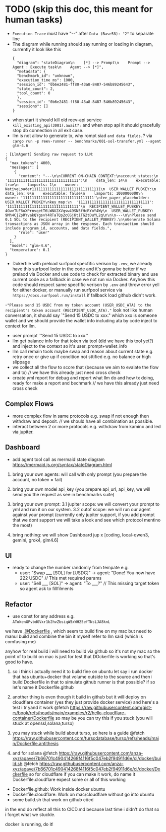 # TODO (skip this doc, this meant for human tasks)

- `Execution Trace` must have "--" after `Data (Base58): "2"` to separate line
- The diagram while running should say running or loading in diagram, currently it look like this
  ```
  {
    "diagram": "stateDiagram\n    [*] --> Prompt\n    Prompt --> Agent : Execute task\n    Agent --> [*]",
    "metadata": {
    "benchmark_id": "unknown",
    "execution_time_ms": 1000,
    "session_id": "0b6e2481-ff80-43a8-8487-546b89245643",
    "state_count": 2,
    "tool_count": 0
    },
    "session_id": "0b6e2481-ff80-43a8-8487-546b89245643",
    "sessions": []
  }
  ```
- when start it should kill old reev-api service `kill_existing_api(3001).await?;` and when stop api it should gracefully stop db connection in all exit case.
- llm is not allow to generate tx, why rompt siad `and data fields.`? via `cargo run -p reev-runner -- benchmarks/001-sol-transfer.yml --agent glm-4.6`

```
: [LlmAgent] Sending raw request to LLM:
{
  "max_tokens": 4000,
  "messages": [
    {
      "content": "---\n\nCURRENT ON-CHAIN CONTEXT:\naccount_states:\n  '11111111111111111111111111111111':\n    data_len: 14\n    executable: true\n    lamports: 1\n    owner: NativeLoader1111111111111111111111111111111\n  USER_WALLET_PUBKEY:\n    data_len: 0\n    executable: false\n    lamports: 1000000000\n    owner: '11111111111111111111111111111111'\nfee_payer_placeholder: USER_WALLET_PUBKEY\nkey_map:\n  '11111111111111111111111111111111': '11111111111111111111111111111111'\n  RECIPIENT_WALLET_PUBKEY: 4GwvTUF6uXPrnvqetT6LWNU2XVqsw49SN5fHcRYoY4Wy\n  USER_WALLET_PUBKEY: 9Mh4CjZpRYvakQYgsvY4RTaTQp2cCGjKtiTG2tDuYL2q\n\n\n---\n\nPlease send 0.1 SOL to the recipient (RECIPIENT_WALLET_PUBKEY).\n\nGenerate Solana transactions as JSON array in the response. Each transaction should include program_id, accounts, and data fields.",
      "role": "user"
    }
  ],
  "model": "glm-4.6",
  "temperature": 0.1
}
```


- Dokerfile with preload surfpool specfific verison by `.env`, we already have this surfpool loder in the code and it's gonna be better if we prelaod via Docker and use code to check for extracted binary and use current code as a fallback in case we not run via Docker. Anyhow this code should respect same specfific verison by `.env` and throw error yell for either docker, or manually run surfpool service via `https://docs.surfpool.run/install` if fallback load github didn't work.

-`"Please send 15 USDC from my token account (USER_USDC_ATA) to the recipient's token account (RECIPIENT_USDC_ATA)."` look not like human conversation, it should say `"Send 15 USDC to xxx." which xxx is someone wallet and we should provide the wallet info including ata by code inject to context for llm.
  - user prompt `"Send 15 USDC to xxx."
  - llm get balance info for that token via tool (did we have this tool yet?) and inject to the context so it's user_prompt+wallet_info
  - llm call remain tools maybe swap and reason about current state e.g. retry once or give up if condition not sttified e.g. no balance or high slippage
  - we collect all the flow to score that (because we aim to evalate the flow and tx) // we have this already just need cross check
  - create yml report for debug and report what llm do and how tx doing, ready for make a report and bechmark // we have this already just need cross check

## Complex Flows
- more complex flow in same protocols e.g. swap if not enough then withdraw and deposit. // we should have all combination as possible.
- interact between 2 or more protocols e.g. withdraw from kamino and led via jupiter.

## Dashboard

- add agent tool call as mermaid state diagram https://mermaid.js.org/syntax/stateDiagram.html

1. bring your own agents: will call with only prompt (you prepare the account, no token = fail)

2. bring your own model api_key (you prepare api_url, api_key, we will send you the request as see in benchmarks suite)

3. bring your own prompt:
   3.1 jupiter scope: we will convert your prompt to yml and run it on our system.
   3.2 outof scope: we will run our agent against your prompt (currently only jupiter support, if you add prompt that we dont support we will take a look and see which protocol mentino the most)

4. bring nothing: we will show Dashboard jup x [coding, local-qwen3, gemini, grok4, glm4.6]

## UI

- ready to change the number randomly from tempate e.g.
  - user: "Swap ___ [SOL] for [USDC]" → agent: "Done! You now have 222 USDC" // This met required params
  - user: "Sell ___ [SOL]" → agent: "To ___?" // This missing target token so agent ask to fillfilments

## Refactor
- use const for any address e.g. `ATokenGPvbdGVxr1b2hvZbsiqW5xWH25efTNsLJA8knL`



we have ,[@Dockerfile](zed:///agent/file?path=%2FUsers%2Fkatopz%2Fgit%2Fgist%2Freev%2FDockerfile) , which seem to build fine on my mac but need to manul build and combine the bin it myself refer to llm said (which is comfusing me)

anyhow for real build i will need to build via github so it's not my mac so the point of to build on mac is just for test that DOckerfile is working so that's good to have.

1. so i think i actually need it to build fine on ubuntu let say i run docker that has ubuntu+docker that volume outside to the source and then i build Dockerfile in that to simulate github runner is that possible? if so let's name it Dockerfile.github

2. another thing is even though it build in github but it will deploy on cloudflare container (yes they just provide docker service) and here's a test i tr yand it work @fetch https://raw.githubusercontent.com/gist-rs/book/refs/heads/main/examples/r2/hello-cloudflare-container/Dockerfile so may be you can try this if you stuck (you will stuck at openssl,solana,turso)

3. you may stuck while build about turso, so here is a guide @fetch https://raw.githubusercontent.com/tursodatabase/turso/refs/heads/main/Dockerfile.antithesis
4. and for solana @fetch https://raw.githubusercontent.com/anza-xyz/agave/7b66701c490414268f4116f5c047eb2f94911d6e/ci/docker/build.sh @fetch https://raw.githubusercontent.com/anza-xyz/agave/7b66701c490414268f4116f5c047eb2f94911d6e/ci/docker/Dockerfile
so for cloudflare if you can make it work, do name it Dockerfile.cloudflare
expect some or all of this working

- Dockerfile.github: Work inside docker ubuntu
- Dockerfile.cloudflare: Work on mac/cloudflare without go into ubuntu
- some build.sh that work on github ci/cd

in the end do reflect all this to CICD.md because last time i didn't do that so i forget what we stuckle.

docker is running, do it!
